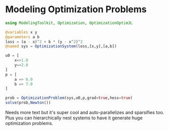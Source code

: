 # Modeling Optimization Problems

```julia
using ModelingToolkit, Optimization, OptimizationOptimJL

@variables x y
@parameters a b
loss = (a - x)^2 + b * (y - x^2)^2
@named sys = OptimizationSystem(loss,[x,y],[a,b])

u0 = [
    x=>1.0
    y=>2.0
]
p = [
    a => 6.0
    b => 7.0
]

prob = OptimizationProblem(sys,u0,p,grad=true,hess=true)
solve(prob,Newton())
```

Needs more text but it's super cool and auto-parallelizes and sparsifies too.
Plus you can hierarchically nest systems to have it generate huge
optimization problems.
